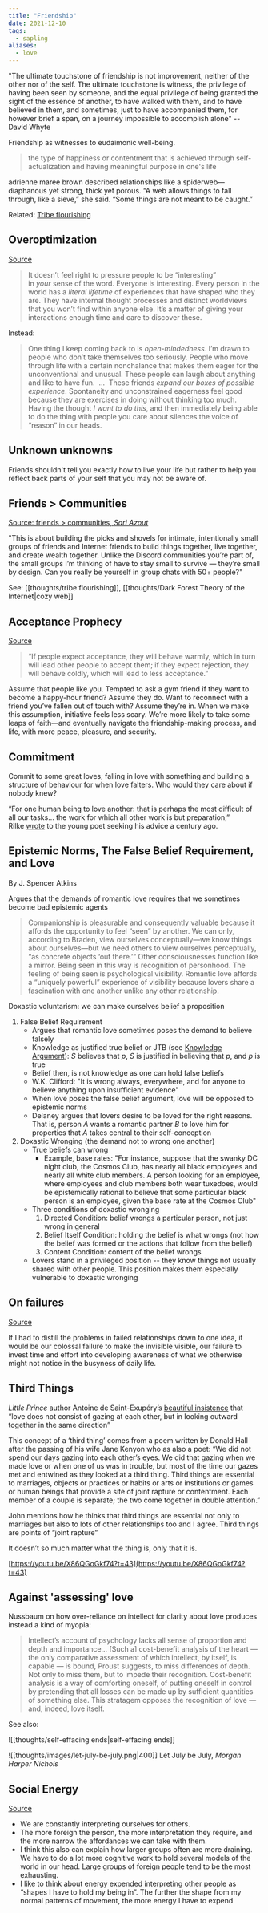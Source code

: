 ```yaml
---
title: "Friendship"
date: 2021-12-10
tags:
  - sapling
aliases:
  - love
---
```


"The ultimate touchstone of friendship is not improvement, neither of the other nor of the self. The ultimate touchstone is witness, the privilege of having been seen by someone, and the equal privilege of being granted the sight of the essence of another, to have walked with them, and to have believed in them, and sometimes, just to have accompanied them, for however brief a span, on a journey impossible to accomplish alone" -- David Whyte

Friendship as witnesses to eudaimonic well-being.

> the type of happiness or contentment that is achieved through self-actualization and having meaningful purpose in one's life

adrienne maree brown described relationships like a spiderweb—diaphanous yet strong, thick yet porous. “A web allows things to fall through, like a sieve,” she said. “Some things are not meant to be caught.”

Related: [Tribe flourishing](thoughts/tribe%20flourishing.md)

## Overoptimization

[Source](https://eliqian.substack.com/p/stop-trying-to-have-interesting-friends)

> It doesn’t feel right to pressure people to be “interesting” in *your* sense of the word. Everyone is interesting. Every person in the world has a *literal lifetime* of experiences that have shaped who they are. They have internal thought processes and distinct worldviews that you won’t find within anyone else. It’s a matter of giving your interactions enough time and care to discover these.

Instead:

> One thing I keep coming back to is *open-mindedness*. I’m drawn to people who don’t take themselves too seriously. People who move through life with a certain nonchalance that makes them eager for the unconventional and unusual. These people can laugh about anything and like to have fun.
>  ...
>  These friends *expand our boxes of possible experience*. Spontaneity and unconstrained eagerness feel good because they are exercises in doing without thinking too much. Having the thought *I want to do this*, and then immediately being able to do the thing with people you care about silences the voice of “reason” in our heads.

## Unknown unknowns

Friends shouldn't tell you exactly how to live your life but rather to help you reflect back parts of your self that you may not be aware of.

## Friends > Communities

[Source: friends > communities, _Sari Azout_](https://sariazout.substack.com/p/58-friends-communities)

"This is about building the picks and shovels for intimate, intentionally small groups of friends and Internet friends to build things together, live together, and create wealth together. Unlike the Discord communities you’re part of, the small groups I’m thinking of have to stay small to survive — they’re small by design. Can you really be yourself in group chats with 50+ people?"

See: [[thoughts/tribe flourishing]], [[thoughts/Dark Forest Theory of the Internet|cozy web]]

## Acceptance Prophecy

[Source](https://www.theatlantic.com/family/archive/2022/08/making-keeping-friends-attachment-theory-styles/671222/)

> “If people expect acceptance, they will behave warmly, which in turn will lead other people to accept them; if they expect rejection, they will behave coldly, which will lead to less acceptance.”

Assume that people like you. Tempted to ask a gym friend if they want to become a happy-hour friend? Assume they do. Want to reconnect with a friend you’ve fallen out of touch with? Assume they’re in. When we make this assumption, initiative feels less scary. We’re more likely to take some leaps of faith—and eventually navigate the friendship-making process, and life, with more peace, pleasure, and security.

## Commitment

Commit to some great loves; falling in love with something and building a structure of behaviour for when love falters. Who would they care about if nobody knew?

“For one human being to love another: that is perhaps the most difficult of all our tasks… the work for which all other work is but preparation,” Rilke [wrote](https://themarginalian.us2.list-manage.com/track/click?u=13eb080d8a315477042e0d5b1&id=03701c13af&e=c202dd4d40) to the young poet seeking his advice a century ago.

## Epistemic Norms, The False Belief Requirement, and Love

By J. Spencer Atkins

Argues that the demands of romantic love requires that we sometimes become bad epistemic agents

> Companionship is pleasurable and consequently valuable because it affords the opportunity to feel “seen” by another. We can only, according to Braden, view ourselves conceptually—we know things about ourselves—but we need others to view ourselves perceptually, “as concrete objects ‘out there.’” Other consciousnesses function like a mirror. Being seen in this way is recognition of personhood. The feeling of being seen is psychological visibility. Romantic love affords a “uniquely powerful” experience of visibility because lovers share a fascination with one another unlike any other relationship.

Doxastic voluntarism: we can make ourselves belief a proposition

1. False Belief Requirement
   - Argues that romantic love sometimes poses the demand to believe falsely
   - Knowledge as justified true belief or JTB (see [Knowledge Argument](thoughts/Knowledge%20Argument.md)): $S$ believes that $p$, $S$ is justified in believing that $p$, and $p$ is true
   - Belief then, is not knowledge as one can hold false beliefs
   - W.K. Clifford: "It is wrong always, everywhere, and for anyone to believe anything upon insufficient evidence"
   - When love poses the false belief argument, love will be opposed to epistemic norms
   - Delaney argues that lovers desire to be loved for the right reasons. That is, person $A$ wants a romantic partner $B$ to love him for properties that $A$ takes central to their self-conception
2. Doxastic Wronging (the demand not to wrong one another)
   - True beliefs can wrong
     - Example, base rates: "For instance, suppose that the swanky DC night club, the Cosmos Club, has nearly all black employees and nearly all white club members. A person looking for an employee, where employees and club members both wear tuxedoes, would be epistemically rational to believe that some particular black person is an employee, given the base rate at the Cosmos Club"
   - Three conditions of doxastic wronging
     1. Directed Condition: belief wrongs a particular person, not just wrong in general
     2. Belief Itself Condition: holding the belief is what wrongs (not how the belief was formed or the actions that follow from the belief)
     3. Content Condition: content of the belief wrongs
   - Lovers stand in a privileged position -- they know things not usually shared with other people. This position makes them especially vulnerable to doxastic wronging

## On failures

[Source](https://web.archive.org/web/20220413143253/https://www.theatlantic.com/family/archive/2022/04/marriage-problems-fight-dishes/629526/)

If I had to distill the problems in failed relationships down to one idea, it would be our colossal failure to make the invisible visible, our failure to invest time and effort into developing awareness of what we otherwise might not notice in the busyness of daily life.

## Third Things

_Little Prince_ author Antoine de Saint-Exupéry’s [beautiful insistence](https://www.themarginalian.org/2013/01/01/what-is-love/) that “love does not consist of gazing at each other, but in looking outward together in the same direction”

This concept of a ‘third thing’ comes from a poem written by Donald Hall after the passing of his wife Jane Kenyon who as also a poet: “We did not spend our days gazing into each other’s eyes. We did that gazing when we made love or when one of us was in trouble, but most of the time our gazes met and entwined as they looked at a third thing. Third things are essential to marriages, objects or practices or habits or arts or institutions or games or human beings that provide a site of joint rapture or contentment. Each member of a couple is separate; the two come together in double attention.”

John mentions how he thinks that third things are essential not only to marriages but also to lots of other relationships too and I agree. Third things are points of “joint rapture”

It doesn’t so much matter what the thing is, only that it is.

[https://youtu.be/X86QGoGkf74?t=43](https://youtu.be/X86QGoGkf74?t=43)

## Against 'assessing' love

Nussbaum on how over-reliance on intellect for clarity about love produces instead a kind of myopia:

> Intellect’s account of psychology lacks all sense of proportion and depth and importance… [Such a] cost-benefit analysis of the heart — the only comparative assessment of which intellect, by itself, is capable — is bound, Proust suggests, to miss differences of depth. Not only to miss them, but to impede their recognition. Cost-benefit analysis is a way of comforting oneself, of putting oneself in control by pretending that all losses can be made up by sufficient quantities of something else. This stratagem opposes the recognition of love — and, indeed, love itself.

See also: 

![[thoughts/self-effacing ends|self-effacing ends]]


![[thoughts/images/let-july-be-july.png|400]]
Let July be July, *Morgan Harper Nichols*
## Social Energy
[Source](https://maxlangenkamp.substack.com/p/on-social-energy)

- We are constantly interpreting ourselves for others.
- The more foreign the person, the more interpretation they require, and the more narrow the affordances we can take with them.
- I think this also can explain how larger groups often are more draining. We have to do a lot more cognitive work to hold several models of the world in our head. Large groups of foreign people tend to be the most exhausting.
- I like to think about energy expended interpreting other people as “shapes I have to hold my being in”. The further the shape from my normal patterns of movement, the more energy I have to expend